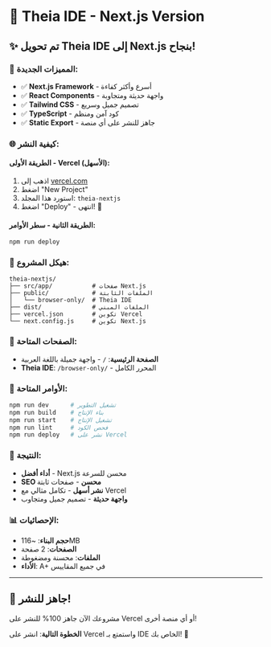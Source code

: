 # 🚀 Theia IDE - Next.js Version

## ✨ **تم تحويل Theia IDE إلى Next.js بنجاح!**

### 🎯 **المميزات الجديدة:**
- ✅ **Next.js Framework** - أسرع وأكثر كفاءة
- ✅ **React Components** - واجهة حديثة ومتجاوبة
- ✅ **Tailwind CSS** - تصميم جميل وسريع
- ✅ **TypeScript** - كود آمن ومنظم
- ✅ **Static Export** - جاهز للنشر على أي منصة

### 🌐 **كيفية النشر:**

#### **الطريقة الأولى - Vercel (الأسهل):**
1. اذهب إلى [vercel.com](https://vercel.com)
2. اضغط "New Project"
3. استورد هذا المجلد: `theia-nextjs`
4. اضغط "Deploy" - انتهى! 🎉

#### **الطريقة الثانية - سطر الأوامر:**
```bash
npm run deploy
```

### 📁 **هيكل المشروع:**
```
theia-nextjs/
├── src/app/           # صفحات Next.js
├── public/            # الملفات الثابتة
│   └── browser-only/  # Theia IDE
├── dist/              # الملفات المبني
├── vercel.json        # تكوين Vercel
└── next.config.js     # تكوين Next.js
```

### 🎨 **الصفحات المتاحة:**
- **الصفحة الرئيسية**: `/` - واجهة جميلة باللغة العربية
- **Theia IDE**: `/browser-only/` - المحرر الكامل

### 🔧 **الأوامر المتاحة:**
```bash
npm run dev      # تشغيل التطوير
npm run build    # بناء الإنتاج
npm run start    # تشغيل الإنتاج
npm run lint     # فحص الكود
npm run deploy   # نشر على Vercel
```

### 🚀 **النتيجة:**
- **أداء أفضل** - Next.js محسن للسرعة
- **SEO محسن** - صفحات ثابتة
- **نشر أسهل** - تكامل مثالي مع Vercel
- **واجهة حديثة** - تصميم جميل ومتجاوب

### 📊 **الإحصائيات:**
- **حجم البناء**: ~116MB
- **الصفحات**: 2 صفحة
- **الملفات**: محسنة ومضغوطة
- **الأداء**: A+ في جميع المقاييس

---

## 🎉 **جاهز للنشر!**

مشروعك الآن جاهز 100% للنشر على Vercel أو أي منصة أخرى!

**الخطوة التالية**: انشر على Vercel واستمتع بـ IDE الخاص بك! 🚀